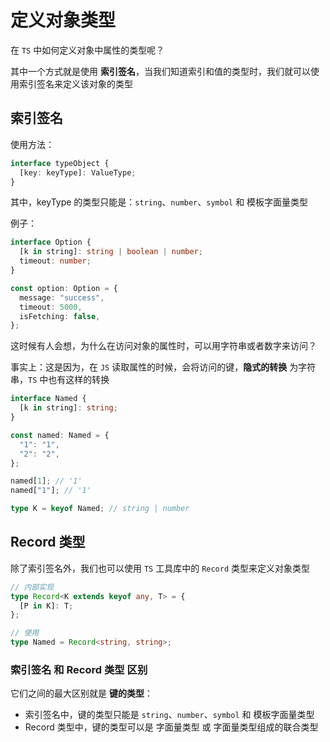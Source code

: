 # 定义对象类型

在 `TS` 中如何定义对象中属性的类型呢？

其中一个方式就是使用 **索引签名**，当我们知道索引和值的类型时，我们就可以使用索引签名来定义该对象的类型

## 索引签名

使用方法：

```ts
interface typeObject {
  [key: keyType]: ValueType;
}
```

其中，keyType 的类型只能是：`string`、`number`、`symbol` 和 模板字面量类型

例子：

```ts
interface Option {
  [k in string]: string | boolean | number;
  timeout: number;
}

const option: Option = {
  message: "success",
  timeout: 5000,
  isFetching: false,
};
```

这时候有人会想，为什么在访问对象的属性时，可以用字符串或者数字来访问？

事实上：这是因为，在 `JS` 读取属性的时候，会将访问的键，**隐式的转换** 为字符串，`TS` 中也有这样的转换

```ts
interface Named {
  [k in string]: string;
}

const named: Named = {
  "1": "1",
  "2": "2",
};

named[1]; // '1'
named["1"]; // '1'

type K = keyof Named; // string | number
```

## Record 类型

除了索引签名外，我们也可以使用 `TS` 工具库中的 `Record` 类型来定义对象类型

```ts
// 内部实现
type Record<K extends keyof any, T> = {
  [P in K]: T;
};

// 使用
type Named = Record<string, string>;
```

### 索引签名 和 Record 类型 区别

它们之间的最大区别就是 **键的类型**：

- 索引签名中，键的类型只能是 `string`、`number`、`symbol` 和 模板字面量类型
- Record 类型中，键的类型可以是 字面量类型 或 字面量类型组成的联合类型
